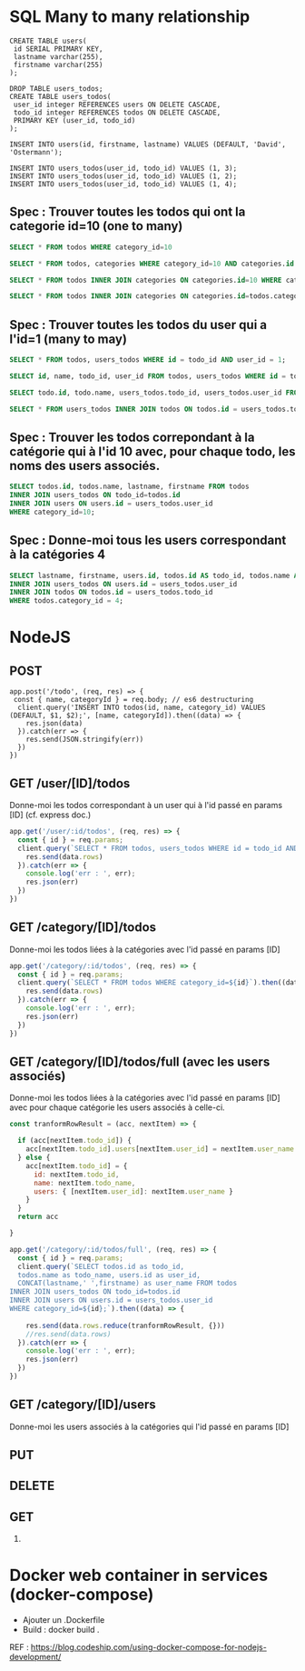 # SQL Many to many relationship

```
CREATE TABLE users(
 id SERIAL PRIMARY KEY,
 lastname varchar(255),
 firstname varchar(255)
); 
```

``` 
DROP TABLE users_todos;
CREATE TABLE users_todos(
 user_id integer REFERENCES users ON DELETE CASCADE,
 todo_id integer REFERENCES todos ON DELETE CASCADE,
 PRIMARY KEY (user_id, todo_id)
);
``` 

``` 
INSERT INTO users(id, firstname, lastname) VALUES (DEFAULT, 'David', 'Ostermann');
``` 

``` 
INSERT INTO users_todos(user_id, todo_id) VALUES (1, 3);
INSERT INTO users_todos(user_id, todo_id) VALUES (1, 2);
INSERT INTO users_todos(user_id, todo_id) VALUES (1, 4);
``` 

## Spec : Trouver toutes les todos qui ont la categorie id=10 (one to many)

```SQL
SELECT * FROM todos WHERE category_id=10 
```

```SQL
SELECT * FROM todos, categories WHERE category_id=10 AND categories.id = 10;
```

```SQL
SELECT * FROM todos INNER JOIN categories ON categories.id=10 WHERE category_id=10;
```

```SQL
SELECT * FROM todos INNER JOIN categories ON categories.id=todos.category_id WHERE category_id=10;
``` 

## Spec : Trouver toutes les todos du user qui a l'id=1 (many to may)

```SQL 
SELECT * FROM todos, users_todos WHERE id = todo_id AND user_id = 1;
``` 

```SQL 
SELECT id, name, todo_id, user_id FROM todos, users_todos WHERE id = todo_id AND user_id = 1;
``` 

```SQL 
SELECT todo.id, todo.name, users_todos.todo_id, users_todos.user_id FROM todos, users_todos WHERE id = todo_id AND user_id = 1;
``` 

```SQL 
SELECT * FROM users_todos INNER JOIN todos ON todos.id = users_todos.todo_id AND users_todos.user_id=1;
``` 

## Spec : Trouver les todos correpondant à la catégorie qui à l'id 10 avec, pour chaque todo, les noms des users associés.

```SQL
SELECT todos.id, todos.name, lastname, firstname FROM todos 
INNER JOIN users_todos ON todo_id=todos.id 
INNER JOIN users ON users.id = users_todos.user_id
WHERE category_id=10;
``` 

## Spec : Donne-moi tous les users correspondant à la catégories 4

```SQL
SELECT lastname, firstname, users.id, todos.id AS todo_id, todos.name AS todo_name FROM users 
INNER JOIN users_todos ON users.id = users_todos.user_id
INNER JOIN todos ON todos.id = users_todos.todo_id
WHERE todos.category_id = 4;
```

# NodeJS 

## POST

``` 
app.post('/todo', (req, res) => {
 const { name, categoryId } = req.body; // es6 destructuring
  client.query('INSERT INTO todos(id, name, category_id) VALUES (DEFAULT, $1, $2);', [name, categoryId]).then((data) => {
    res.json(data)
  }).catch(err => {
    res.send(JSON.stringify(err))
  })
})
``` 

## GET /user/[ID]/todos

Donne-moi les todos correspondant à un user qui à l'id passé en params [ID] (cf. express doc.)

```javascript
app.get('/user/:id/todos', (req, res) => {
  const { id } = req.params;
  client.query(`SELECT * FROM todos, users_todos WHERE id = todo_id AND user_id = ${id}`).then((data) => {
    res.send(data.rows)
  }).catch(err => {
    console.log('err : ', err);
    res.json(err)
  })
})
```


## GET /category/[ID]/todos

Donne-moi les todos liées à la catégories avec l'id passé en params [ID]

```javascript
app.get('/category/:id/todos', (req, res) => {
  const { id } = req.params;
  client.query(`SELECT * FROM todos WHERE category_id=${id}`).then((data) => {
    res.send(data.rows)
  }).catch(err => {
    console.log('err : ', err);
    res.json(err)
  })
})
```

## GET /category/[ID]/todos/full (avec les users associés)

Donne-moi les todos liées à la catégories avec l'id passé en params [ID] avec pour chaque catégorie les users associés à celle-ci.


```javascript
const tranformRowResult = (acc, nextItem) => {

  if (acc[nextItem.todo_id]) {
    acc[nextItem.todo_id].users[nextItem.user_id] = nextItem.user_name
  } else {
    acc[nextItem.todo_id] = {
      id: nextItem.todo_id,
      name: nextItem.todo_name,
      users: { [nextItem.user_id]: nextItem.user_name }
    }
  }
  return acc

}

app.get('/category/:id/todos/full', (req, res) => {
  const { id } = req.params;
  client.query(`SELECT todos.id as todo_id, 
  todos.name as todo_name, users.id as user_id, 
  CONCAT(lastname,' ',firstname) as user_name FROM todos 
INNER JOIN users_todos ON todo_id=todos.id 
INNER JOIN users ON users.id = users_todos.user_id
WHERE category_id=${id};`).then((data) => {
    
    res.send(data.rows.reduce(tranformRowResult, {}))
    //res.send(data.rows)
  }).catch(err => {
    console.log('err : ', err);
    res.json(err)
  })
})
``` 

## GET /category/[ID]/users

Donne-moi les users associés à la catégories qui l'id passé en params [ID]

## PUT
## DELETE

## GET 

1. 

# Docker web container in services (docker-compose)

* Ajouter un .Dockerfile
* Build : docker build .

REF : https://blog.codeship.com/using-docker-compose-for-nodejs-development/
